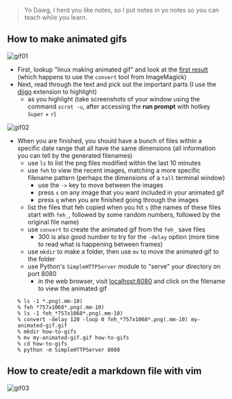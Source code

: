 > Yo Dawg, I herd you like notes, so I put notes in yo notes so you can teach
> while you learn.

## How to make animated gifs

[diigo]: https://www.diigo.com/
[0]: http://www.linux-magazine.com/Online/Blogs/Productivity-Sauce/Create-Animated-GIFs-with-ImageMagick
![gif01](http://i.imgur.com/7cPG6Dc.gif)

- First, lookup "linux making animated gif" and look at the [first result][0]
  (which happens to use the `convert` tool from ImageMagick)
- Next, read through the text and pick out the important parts (I use the
  [diigo][] extension to highlight)
    - as you highlight (take screenshots of your window using the command `scrot
      -u`, after accessing the **run prompt** with hotkey `Super` + `r`)

![gif02](http://i.imgur.com/eSD6Apz.gif)

- When you are finished, you should have a bunch of files within a specific date
  range that all have the same dimensions (all information you can tell by the
  generated filenames)
    - use `ls` to list the png files modified within the last 10 minutes
    - use `feh` to view the recent images, matching a more specific filename
      pattern (perhaps the dimensions of a `tall` terminal window)
        - use the `->` key to move between the images
        - press `s` on any image that you want included in your animated gif
        - press `q` when you are finished going through the images
    - list the files that feh copied when you hit `s` (the names of these files
      start with `feh_`, followed by some random numbers, followed by the
      original file name)
    - use `convert` to create the animated gif from the `feh_` save files
        - 300 is also good number to try for the `-delay` option (more time to
          read what is happening between frames)
    - use `mkdir` to make a folder, then use `mv` to move the animated gif to
      the folder
    - use Python's `SimpleHTTPServer` module to "serve" your directory on port
      8080
        - in the web browser, visit [localhost:8080](http://localhost:8080) and click
          on the filename to view the animated gif
    ```
    % ls -1 *.png(.mm-10)
    % feh *757x1068*.png(.mm-10)
    % ls -1 feh_*757x1068*.png(.mm-10)
    % convert -delay 120 -loop 0 feh_*757x1068*.png(.mm-10) my-animated-gif.gif
    % mkdir how-to-gifs
    % mv my-animated-gif.gif how-to-gifs
    % cd how-to-gifs
    % python -m SimpleHTTPServer 8080
    ```

## How to create/edit a markdown file with vim

![gif03](http://i.imgur.com/wkSJTlP.gif)
